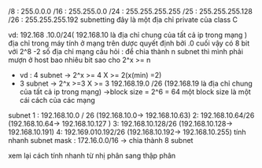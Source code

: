 /8 : 255.0.0.0 
/16  : 255.255.0.0 
/24 : 255.255.255.255 
/25 : 255.255.255.128 
/26 : 255.255.255.192 
subnetting 
đây là một địa chỉ private của class C  

vd: 192.168 .10.0/24( 192.168.10 là địa chỉ chung của tất cả ip trong mạng  )
địa chỉ trong máy tính ở mạng trên dược quyết định bởi  .0 cuối vậy có 8 bit với 2^8 -2 số địa chỉ mạng 
câu hỏi : để chia thành n subnet thì mình phải mượn ở host bao nhiêu bit sao cho 2^x >= n 
- vd : 4 subnet -> 2^x >= 4  X >= 2(x(min) =2)
- 3 subnet -> 2^x >=3 X >= 3 
192.168.19.0 /26 (192.168.19 là địa chỉ chung của tất cả ip trong mạng) ->block size = 2^6 = 64 một block size là một cái cách của các mạng

 subnet 1 : 192.168.10.0 / 26 (192.168.10.0-> 192.168.10.63)
			 2: 192.168.10.64/26 (192.168.10.64-> 192.168.10.127 )
			 3: 192.168.10.128/26 (192.168.10.128-> 192.168.10.191)
			 4: 192.169.010.192/26 (192.168.10.192-> 192.168.10.255) 
tính nhanh subnet mask : 
			172.16.0.0/16 -> chia thành 8 subnet 
			
			 
	
xem lại cách tính nhanh từ nhị phân sang thập phân 
